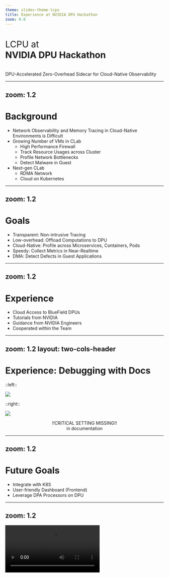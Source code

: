```yaml
---
theme: slidev-theme-lcpu
title: Experience at NVIDIA DPU Hackathon
zoom: 0.8
---
```


# <span style="font-weight: initial">LCPU at </span><br>NVIDIA DPU Hackathon

<br> DPU-Accelerated Zero-Overhead Sidecar for Cloud-Native Observability

---
zoom: 1.2
---

# Background

<v-clicks>

- Network Observability and Memory Tracing in Cloud-Native Environments is Difficult
- Growing Number of VMs in CLab
  - High Performance Firewall
  - Track Resource Usages across Cluster
  - Profile Network Bottlenecks
  - Detect Malware in Guest
- Next-gen CLab
  - RDMA Network
  - Cloud on Kubernetes
</v-clicks>

---
zoom: 1.2
---

# Goals

<v-clicks>

- Transparent: Non-intrusive Tracing
- Low-overhead: Offload Computations to DPU
- Cloud-Native: Profile across Microservices, Containers, Pods
- Speedy: Collect Metrics in Near-Realtime 
- DMA: Detect Defects in Guest Applications

</v-clicks>

---
zoom: 1.2
---

# Experience

<v-clicks>

- Cloud Access to BlueField DPUs
- Tutorials from NVIDIA 
- Guidance from NVIDIA Engineers
- Cooperated within the Team

</v-clicks>

---
zoom: 1.2
layout: two-cols-header
---

# Experience: Debugging with Docs

::left::

![](/image.png)

::right::

![](/2.png)

<p style="text-align: center"> !!CRITICAL SETTING MISSING!!<br>in documentation </p>

---
zoom: 1.2
---

# Future Goals

<v-clicks>

- Integrate with K8S
- User-friendly Dashboard (Frontend)
- Leverage DPA Processors on DPU

</v-clicks>

---
zoom: 1.2
---

<Video src="/demo.mp4" caption="Demo Time" />

---
layout: center
---

<span class="text-3rem bold mx-auto my-auto" v-mark.underline>Thanks for Listening!</span>

---
layout: end
---
